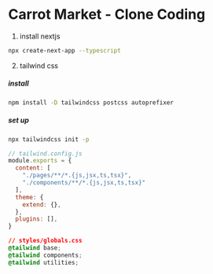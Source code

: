 # Carrot Market - Clone Coding
1. install nextjs
```zsh
npx create-next-app --typescript
```

2. tailwind css
##### install
```zsh
npm install -D tailwindcss postcss autoprefixer
```

##### set up
```zsh
npx tailwindcss init -p
```

```js
// tailwind.config.js
module.exports = {
  content: [
    "./pages/**/*.{js,jsx,ts,tsx}",
    "./components/**/*.{js,jsx,ts,tsx}"
  ],
  theme: {
    extend: {},
  },
  plugins: [],
}
```

```css
// styles/globals.css
@tailwind base;
@tailwind components;
@tailwind utilities;
```